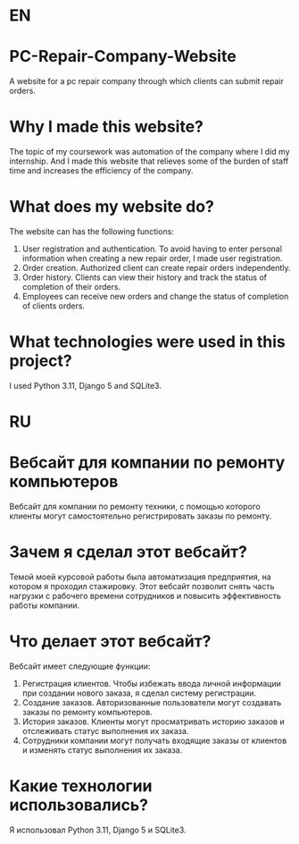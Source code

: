 # EN

# PC-Repair-Company-Website
A website for a pc repair company through which clients can submit repair orders.

# Why I made this website?
The topic of my coursework was automation of the company where I did my internship. And I made this website that relieves some of the burden of staff time and increases the efficiency of the company.

# What does my website do?
The website can has the following functions:
1. User registration and authentication. To avoid having to enter personal information when creating a new repair order, I made user registration.
2. Order creation. Authorized client can create repair orders independently.
3. Order history. Clients can view their history and track the status of completion of their orders.
4. Employees can receive new orders and change the status of completion of clients orders.

# What technologies were used in this project?
I used Python 3.11, Django 5 and SQLite3.


# RU

# Вебсайт для компании по ремонту компьютеров
Вебсайт для компании по ремонту техники, с помощью которого клиенты могут самостоятельно регистрировать заказы по ремонту.

# Зачем я сделал этот вебсайт?
Темой моей курсовой работы была автоматизация предприятия, на котором я проходил стажировку. Этот вебсайт позволит снять часть нагрузки с рабочего времени сотрудников и повысить эффективность работы компании.

# Что делает этот вебсайт?
Вебсайт имеет следующие функции:
1. Регистрация клиентов. Чтобы избежать ввода личной информации при создании нового заказа, я сделал систему регистрации.
2. Создание заказов. Авторизованные пользователи могут создавать заказы по ремонту компьютеров.
3. История заказов. Клиенты могут просматривать историю заказов и отслеживать статус выполнения их заказа.
4. Сотрудники компании могут получать входящие заказы от клиентов и изменять статус выполнения их заказа.

# Какие технологии использовались?
Я использовал Python 3.11, Django 5 и SQLite3.
